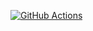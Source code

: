 [![GitHub Actions](https://github.com/suncook/suncook.github.io/workflows/build/badge.svg)](https://github.com/suncook/suncook.github.io/actions)
